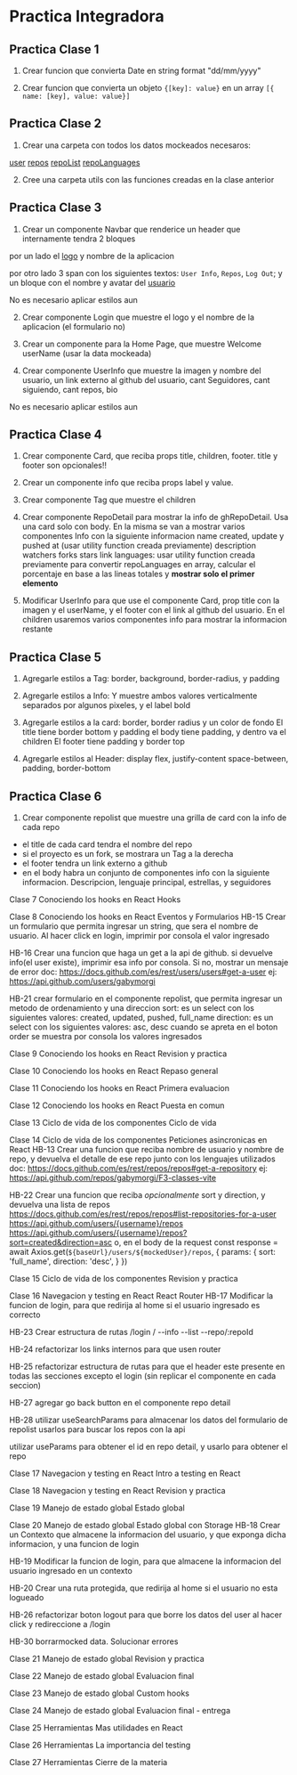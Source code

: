# Practica Integradora

## Practica Clase 1

1. Crear funcion que convierta Date en string format "dd/mm/yyyy"

2. Crear funcion que convierta un objeto `{[key]: value}` en un array `[{ name: [key], value: value}]`

## Practica Clase 2

1. Crear una carpeta con todos los datos mockeados necesaros:

[user](/src/fakeApi/ghUser.json)
[repos](/src/fakeApi/ghRepos.json)
[repoList](/src/fakeApi/ghRepoDetail.json)
[repoLanguages](/src/fakeApi/ghLanguages.json)

2. Cree una carpeta utils con las funciones creadas en la clase anterior

## Practica Clase 3

1. Crear un componente Navbar que renderice un header que internamente tendra 2 bloques

por un lado el [logo](/public/hitbug-logo.png) y nombre de la aplicacion

por otro lado 3 span con los siguientes textos: `User Info`, `Repos`, `Log Out`; y un bloque con el nombre y avatar del [usuario](/src/fakeApi/ghUser.json)

No es necesario aplicar estilos aun


2. Crear componente Login que muestre el logo y el nombre de la aplicacion (el formulario no)

3. Crear un componente para la Home Page, que muestre Welcome userName (usar la data mockeada)

4. Crear componente UserInfo que muestre la imagen y nombre del usuario, un link externo al github del usuario, cant Seguidores, cant siguiendo, cant repos, bio

No es necesario aplicar estilos aun

## Practica Clase 4

1. Crear componente Card, que reciba props title, children, footer. title y footer son opcionales!!

2. Crear un componente info que reciba props label y value.

3. Crear componente Tag que muestre el children

4. Crear componente RepoDetail para mostrar la info de ghRepoDetail.
Usa una card solo con body. En la misma se van a mostrar varios componentes Info con la siguiente informacion
name
created, update y pushed at (usar utility function creada previamente)
description
watchers
forks
stars
link
languages: usar utility function creada previamente para convertir repoLanguages en array, calcular el porcentaje en base a las lineas totales y **mostrar solo el primer elemento**

5. Modificar UserInfo para que use el componente Card, prop title con la imagen y el userName, y el footer con el link al github del usuario. En el children usaremos varios componentes info para mostrar la informacion restante

## Practica Clase 5

1. Agregarle estilos a Tag: border, background, border-radius, y padding

2. Agregarle estilos a Info: Y muestre ambos valores verticalmente separados por algunos pixeles, y el label bold

3. Agregarle estilos a la card: border, border radius y un color de fondo
El title tiene border bottom y padding
el body tiene padding, y dentro va el children
El footer tiene padding y border top

4. Agregarle estilos al Header: display flex, justify-content space-between, padding, border-bottom

## Practica Clase 6

1. Crear componente repolist que muestre una grilla de card con la info de cada repo
- el title de cada card tendra el nombre del repo
- si el proyecto es un fork, se mostrara un Tag a la derecha
- el footer tendra un link externo a github
- en el body habra un conjunto de componentes info con la siguiente informacion. Descripcion, lenguaje principal, estrellas, y seguidores


Clase 7
Conociendo los hooks en React
Hooks


Clase 8
Conociendo los hooks en React
Eventos y Formularios
HB-15
Crear un formulario que permita ingresar un string, que sera el nombre de usuario. Al hacer click en login, imprimir por consola el valor ingresado

HB-16
Crear una funcion que haga un get a la api de github. si devuelve info(el user existe), imprimir esa info por consola. Si no, mostrar un mensaje de error
doc: https://docs.github.com/es/rest/users/users#get-a-user
ej: https://api.github.com/users/gabymorgi

HB-21
crear formulario en el componente repolist, que permita ingresar un metodo de ordenamiento y una direccion
sort: es un select con los siguientes valores: created, updated, pushed, full_name
direction: es un select con los siguientes valores: asc, desc
cuando se apreta en el boton order se muestra por consola los valores ingresados

Clase 9
Conociendo los hooks en React
Revision y practica


Clase 10
Conociendo los hooks en React
Repaso general


Clase 11
Conociendo los hooks en React
Primera evaluacion


Clase 12
Conociendo los hooks en React
Puesta en comun


Clase 13
Ciclo de vida de los componentes
Ciclo de vida


Clase 14
Ciclo de vida de los componentes
Peticiones asincronicas en React
HB-13
Crear una funcion que reciba nombre de usuario y nombre de repo, y devuelva el detalle de ese repo junto con los lenguajes utilizados
doc: https://docs.github.com/es/rest/repos/repos#get-a-repository
ej: https://api.github.com/repos/gabymorgi/F3-classes-vite

HB-22
Crear una funcion que reciba *opcionalmente* sort y direction, y devuelva una lista de repos 
https://docs.github.com/es/rest/repos/repos#list-repositories-for-a-user
https://api.github.com/users/{username}/repos
https://api.github.com/users/{username}/repos?sort=created&direction=asc
o, en el body de la request
const response = await Axios.get(`${baseUrl}/users/${mockedUser}/repos`, {
   params: {
      sort: 'full_name',
      direction: 'desc',
   }
})


Clase 15
Ciclo de vida de los componentes
Revision y practica


Clase 16
Navegacion y testing en React
React Router
HB-17
Modificar la funcion de login, para que redirija al home si el usuario ingresado es correcto

HB-23
Crear estructura de rutas
/login
/
--info
--list
--repo/:repoId

HB-24
refactorizar los links internos para que usen router

HB-25
refactorizar estructura de rutas para que el header este presente en todas las secciones excepto el login (sin replicar el componente en cada seccion)

HB-27
agregar go back button en el componente repo detail

HB-28
utilizar useSearchParams para almacenar los datos del formulario de repolist
usarlos para buscar los repos con la api

utilizar useParams para obtener el id en repo detail, y usarlo para obtener el repo

Clase 17
Navegacion y testing en React
Intro a testing en React


Clase 18
Navegacion y testing en React
Revision y practica


Clase 19
Manejo de estado global
Estado global


Clase 20
Manejo de estado global
Estado global con Storage
HB-18
Crear un Contexto que almacene la informacion del usuario, y que exponga dicha informacion, y una funcion de login

HB-19
Modificar la funcion de login, para que almacene la informacion del usuario ingresado en un contexto

HB-20
Crear una ruta protegida, que redirija al home si el usuario no esta logueado

HB-26
refactorizar boton logout para que borre los datos del user al hacer click y redireccione a /login

HB-30
borrarmocked data. Solucionar errores

Clase 21
Manejo de estado global
Revision y practica


Clase 22
Manejo de estado global
Evaluacion final


Clase 23
Manejo de estado global
Custom hooks


Clase 24
Manejo de estado global
Evaluacion final - entrega


Clase 25
Herramientas
Mas utilidades en React


Clase 26
Herramientas
La importancia del testing


Clase 27
Herramientas
Cierre de la materia




